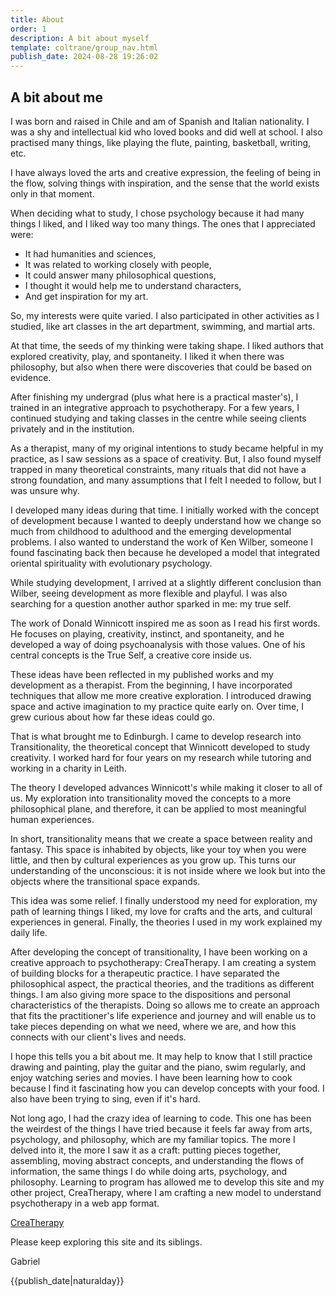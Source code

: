 ```yaml
---
title: About
order: 1
description: A bit about myself
template: coltrane/group_nav.html
publish_date: 2024-08-28 19:26:02
---
```


## A bit about me
I was born and raised in Chile and am of Spanish and Italian nationality. I was a shy and intellectual kid who loved books and did well at school. I also practised many things, like playing the flute, painting, basketball, writing, etc. 

I have always loved the arts and creative expression, the feeling of being in the flow, solving things with inspiration, and the sense that the world exists only in that moment.

When deciding what to study, I chose psychology because it had many things I liked, and I liked way too many things. The ones that I appreciated were:
- It had humanities and sciences,
- It was related to working closely with people,
- It could answer many philosophical questions,
- I thought it would help me to understand characters,
- And get inspiration for my art. 
  
So, my interests were quite varied. I also participated in other activities as I studied, like art classes in the art department, swimming, and martial arts. 

At that time, the seeds of my thinking were taking shape. I liked authors that explored creativity, play, and spontaneity. I liked it when there was philosophy, but also when there were discoveries that could be based on evidence.

After finishing my undergrad (plus what here is a practical master's), I trained in an integrative approach to psychotherapy. For a few years, I continued studying and taking classes in the centre while seeing clients privately and in the institution.

As a therapist, many of my original intentions to study became helpful in my practice, as I saw sessions as a space of creativity. But, I also found myself trapped in many theoretical constraints, many rituals that did not have a strong foundation, and many assumptions that I felt I needed to follow, but I was unsure why.

I developed many ideas during that time. I initially worked with the concept of development because I wanted to deeply understand how we change so much from childhood to adulthood and the emerging developmental problems. I also wanted to understand the work of Ken Wilber, someone I found fascinating back then because he developed a model that integrated oriental spirituality with evolutionary psychology. 

While studying development, I arrived at a slightly different conclusion than Wilber, seeing development as more flexible and playful. I was also searching for a question another author sparked in me: my true self. 

The work of Donald Winnicott inspired me as soon as I read his first words. He focuses on playing, creativity, instinct, and spontaneity, and he developed a way of doing psychoanalysis with those values. One of his central concepts is the True Self, a creative core inside us.

These ideas have been reflected in my published works and my development as a therapist. From the beginning, I have incorporated techniques that allow me more creative exploration. I introduced drawing space and active imagination to my practice quite early on. Over time, I grew curious about how far these ideas could go. 

That is what brought me to Edinburgh. I came to develop research into Transitionality, the theoretical concept that Winnicott developed to study creativity. I worked hard for four years on my research while tutoring and working in a charity in Leith. 

The theory I developed advances Winnicott's while making it closer to all of us. My exploration into transitionality moved the concepts to a more philosophical plane, and therefore, it can be applied to most meaningful human experiences.

In short, transitionality means that we create a space between reality and fantasy. This space is inhabited by objects, like your toy when you were little, and then by cultural experiences as you grow up. This turns our understanding of the unconscious: it is not inside where we look but into the objects where the transitional space expands.

This idea was some relief. I finally understood my need for exploration, my path of learning things I liked, my love for crafts and the arts, and cultural experiences in general. Finally, the theories I used in my work explained my daily life.

After developing the concept of transitionality, I have been working on a creative approach to psychotherapy: CreaTherapy. I am creating a system of building blocks for a therapeutic practice. I have separated the philosophical aspect, the practical theories, and the traditions as different things. I am also giving more space to the dispositions and personal characteristics of the therapists. Doing so allows me to create an approach that fits the practitioner's life experience and journey and will enable us to take pieces depending on what we need, where we are, and how this connects with our client's lives and needs. 

I hope this tells you a bit about me. It may help to know that I still practice drawing and painting, play the guitar and the piano, swim regularly, and enjoy watching series and movies. I have been learning how to cook because I find it fascinating how you can develop concepts with your food. I also have been trying to sing, even if it's hard. 

Not long ago, I had the crazy idea of learning to code. This one has been the weirdest of the things I have tried because it feels far away from arts, psychology, and philosophy, which are my familiar topics. The more I delved into it, the more I saw it as a craft: putting pieces together, assembling, moving abstract concepts, and understanding the flows of information, the same things I do while doing arts, psychology, and philosophy. Learning to program has allowed me to develop this site and my other project, CreaTherapy, where I am crafting a new model to understand psychotherapy in a web app format. 

[CreaTherapy]('crea-therapy.com')

Please keep exploring this site and its siblings. 

Gabriel

{{publish_date|naturalday}}
